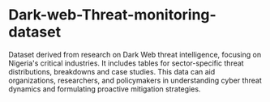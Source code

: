 # Dark-web-Threat-monitoring-dataset
Dataset derived from research on Dark Web threat intelligence, focusing on Nigeria's critical industries. It includes tables for sector-specific threat distributions, breakdowns and case studies. This data can aid organizations, researchers, and policymakers in understanding cyber threat dynamics and formulating proactive mitigation strategies.
